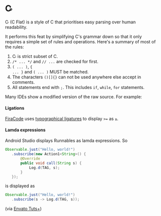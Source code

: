 # C<span style="margin-left:-0.3em;font-size:70%;vertical-align: 10%;">♭</span>

C<span style="margin-left:-0.25em;font-size:70%;vertical-align: 9%;">♭</span> (C Flat) is a style of C that prioritises easy parsing over human readability. 

It performs this feat by simplifying C's grammar down so that it only requires a simple set of rules and operations. Here's a summary of most of the rules:

1. C<span style="margin-left:-2px;font-size:70%;vertical-align: 1px;">♭</span> is strict subset of C.
1. <code class="language-c">/* ... */</code> and <code class="language-c">// ...</code> are checked for first.
1.  <code class="language-c">( ... )</code>, <code class="language-c">{ ... }</code> and <code class="language-c">( ... )</code> MUST be matched.
1. The characters `()[]{}` can not be used anywhere else accept in comments.
1. All statements end with `;`. This includes `if`, `while`, `for` statements.


Many IDEs show a modified version of the raw source. For example:

#### Ligations

[FiraCode](https://github.com/tonsky/FiraCode) uses [typographical ligatures](https://en.wikipedia.org/wiki/Typographic_ligature) to display <code class="language-c token operator">&gt;=</code> as <code class="language-c token operator">≥</code>.

#### Lamda expressions

Android Studio displays Runnables as lamda expressions. So

```java
Observable.just("Hello, world!")  
   .subscribe(new Action1<String>() {
       @Override
       public void call(String s) {
           Log.d(TAG, s);
       }
   });
```

is displayed as

```java
Observable.just("Hello, world!")  
   .subscribe(s -> Log.d(TAG, s));

```
(via [Envato Tuts+](https://code.tutsplus.com/tutorials/java-8-for-android-cleaner-code-with-lambda-expressions--cms-29661))
